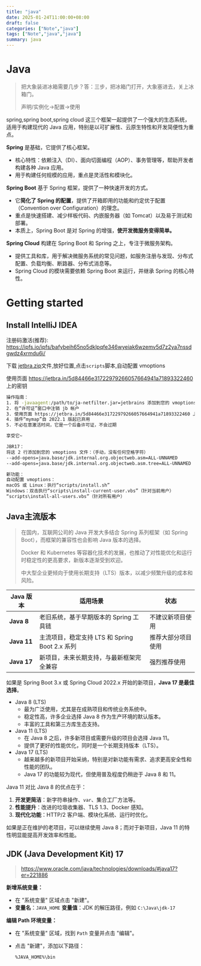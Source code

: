 ```yaml
---
title: "java"
date: 2025-01-24T11:00:00+08:00
draft: false
categories: ["Note","java"]
tags: ["Note","java","java"]
summary: java
---
```


# Java

> 把大象装进冰箱需要几步？答：三步，把冰箱门打开，大象塞进去，关上冰箱门。
>
> 声明/实例化->配置->使用

spring,spring boot,spring cloud 这三个框架一起提供了一个强大的生态系统，适用于构建现代的 Java 应用，特别是以可扩展性、云原生特性和开发简便性为重点。

**Spring** 是基础，它提供了核心框架。

- 核心特性：依赖注入（DI）、面向切面编程（AOP）、事务管理等，帮助开发者构建各种 Java 应用。
- 用于构建任何规模的应用，重点是灵活性和模块化。

**Spring Boot** 基于 Spring 框架，提供了一种快速开发的方式。

- 它**简化了 Spring 的配置**，提供了开箱即用的功能和约定优于配置（Convention over Configuration）的理念。
- 重点是快速搭建、减少样板代码、内嵌服务器（如 Tomcat）以及易于测试和部署。
- 本质上，Spring Boot 是对 Spring 的增强，**使开发微服务变得简单。**

**Spring Cloud** 构建在 Spring Boot 和 Spring 之上，专注于微服务架构。

- 提供工具和库，用于解决微服务系统的常见问题，如服务注册与发现、分布式配置、负载均衡、断路器、分布式消息等。
- Spring Cloud 的模块需要依赖 Spring Boot 来运行，并继承 Spring 的核心特性。

# Getting started

## Install IntelliJ IDEA

注册码激活(推荐): https://ipfs.io/ipfs/bafybeih65no5dklpqfe346wyeiak6wzemv5d7z2ya7nssdgwdz4xrmdu6i/

下载 [jetbra.zip](https://ipfs.io/ipfs/bafybeih65no5dklpqfe346wyeiak6wzemv5d7z2ya7nssdgwdz4xrmdu6i/files/jetbra-8f6785eac5e6e7e8b20e6174dd28bb19d8da7550.zip)文件,放好位置,点击`scripts`脚本,自动配置 vmoptions

使用页面 https://jetbra.in/5d84466e31722979266057664941a71893322460 上的密钥

```bash
操作指南：
1. 将 -javaagent:/path/to/ja-netfilter.jar=jetbrains 添加到您的 vmoptions（手动或自动）
2. 在“许可证”窗口中注销 jb 帐户
3. 使用页面 https://jetbra.in/5d84466e31722979266057664941a71893322460 上的密钥
4. 插件“mymap”自 2022.1 版起已弃用
5. 不必在意激活时间，它是一个后备许可证，不会过期

享受它~

JBR17：
将这 2 行添加到您的 vmoptions 文件：（手动，没有任何空格字符）
--add-opens=java.base/jdk.internal.org.objectweb.asm=ALL-UNNAMED
--add-opens=java.base/jdk.internal.org.objectweb.asm.tree=ALL-UNNAMED

新功能：
自动配置 vmoptions：
macOS 或 Linux：执行“scripts/install.sh”
Windows：双击执行“scripts\install-current-user.vbs”（针对当前用户）
“scripts\install-all-users.vbs”（针对所有用户）
```

## Java主流版本

> 在国内，互联网公司的 Java 开发大多结合 Spring 系列框架（如 Spring Boot），而框架的兼容性也会影响 Java 版本的选择。
>
> Docker 和 Kubernetes 等容器化技术的发展，也推动了对性能优化和运行时稳定性的更高要求，新版本逐渐受到欢迎。
>
> 中大型企业更倾向于使用长期支持（LTS）版本，以减少频繁升级的成本和风险。

| **Java 版本** | **适用场景**                                   | **状态**           |
| ------------- | ---------------------------------------------- | ------------------ |
| **Java 8**    | 老旧系统，基于早期版本的 Spring 工具链         | 不建议新项目使用   |
| **Java 11**   | 主流项目，稳定支持 LTS 和 Spring Boot 2.x 系列 | 推荐大部分项目使用 |
| **Java 17**   | 新项目，未来长期支持，与最新框架完全兼容       | 强烈推荐使用       |

如果是 Spring Boot 3.x 或 Spring Cloud 2022.x 开始的新项目，**Java 17 是最佳选择**。

- Java 8 (LTS)
  - 最为广泛使用，尤其是在成熟项目和传统业务系统中。
  - 稳定性高，许多企业选择 Java 8 作为生产环境的默认版本。
  - 丰富的工具和第三方库生态支持。
- Java 11 (LTS)
  - 在 Java 8 之后，许多新项目或需要升级的项目会选择 Java 11。
  - 提供了更好的性能优化，同时是一个长期支持版本（LTS）。
- Java 17 (LTS)
  - 越来越多的新项目开始采纳，特别是对新功能有需求、追求更高安全性和性能的团队。
  - Java 17 的功能较为现代，但使用普及程度仍稍逊于 Java 8 和 11。



Java 11 对比 Java 8 的优点在于：

1. **开发更简洁**：新字符串操作、`var`、集合工厂方法等。
2. **性能提升**：改进的垃圾收集器、TLS 1.3、Docker 感知。
3. **现代化功能**：HTTP/2 客户端、模块化系统、运行时优化。

如果是正在维护的老项目，可以继续使用 Java 8；而对于新项目，Java 11 的特性明显能提高开发效率和性能。

## JDK (Java Development Kit) 17

> https://www.oracle.com/java/technologies/downloads/#java17?er=221886

**新增系统变量：**

- 在 "系统变量" 区域点击 "新建"。
- **变量名**：`JAVA_HOME`
  **变量值**：JDK 的解压路径，例如 `C:\Java\jdk-17`

**编辑 Path 环境变量：**

- 在 "系统变量" 区域，找到 `Path` 变量并点击 "编辑"。

- 点击 "新建"，添加以下路径：

  ```bash
  %JAVA_HOME%\bin
  ```

